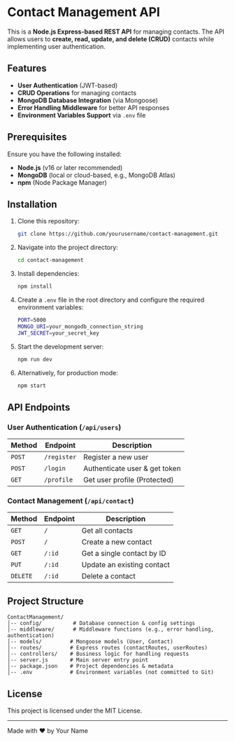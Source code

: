 # Contact Management API

This is a **Node.js Express-based REST API** for managing contacts. The API allows users to **create, read, update, and delete (CRUD)** contacts while implementing user authentication.

## Features

-   **User Authentication** (JWT-based)
-   **CRUD Operations** for managing contacts
-   **MongoDB Database Integration** (via Mongoose)
-   **Error Handling Middleware** for better API responses
-   **Environment Variables Support** via `.env` file

## Prerequisites

Ensure you have the following installed:

-   **Node.js** (v16 or later recommended)
-   **MongoDB** (local or cloud-based, e.g., MongoDB Atlas)
-   **npm** (Node Package Manager)

## Installation

1. Clone this repository:

    ```sh
    git clone https://github.com/yourusername/contact-management.git
    ```

2. Navigate into the project directory:

    ```sh
    cd contact-management
    ```

3. Install dependencies:

    ```sh
    npm install
    ```

4. Create a `.env` file in the root directory and configure the required environment variables:

    ```sh
    PORT=5000
    MONGO_URI=your_mongodb_connection_string
    JWT_SECRET=your_secret_key
    ```

5. Start the development server:

    ```sh
    npm run dev
    ```

6. Alternatively, for production mode:
    ```sh
    npm start
    ```

## API Endpoints

### User Authentication (`/api/users`)

| Method | Endpoint    | Description                   |
| ------ | ----------- | ----------------------------- |
| `POST` | `/register` | Register a new user           |
| `POST` | `/login`    | Authenticate user & get token |
| `GET`  | `/profile`  | Get user profile (Protected)  |

### Contact Management (`/api/contact`)

| Method   | Endpoint | Description                |
| -------- | -------- | -------------------------- |
| `GET`    | `/`      | Get all contacts           |
| `POST`   | `/`      | Create a new contact       |
| `GET`    | `/:id`   | Get a single contact by ID |
| `PUT`    | `/:id`   | Update an existing contact |
| `DELETE` | `/:id`   | Delete a contact           |

## Project Structure

```
ContactManagement/
│-- config/          # Database connection & config settings
│-- middleware/      # Middleware functions (e.g., error handling, authentication)
│-- models/         # Mongoose models (User, Contact)
│-- routes/         # Express routes (contactRoutes, userRoutes)
│-- controllers/    # Business logic for handling requests
│-- server.js       # Main server entry point
│-- package.json    # Project dependencies & metadata
│-- .env            # Environment variables (not committed to Git)
```

## License

This project is licensed under the MIT License.

---

Made with ❤️ by Your Name
